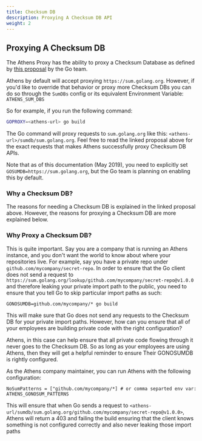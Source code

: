 ```yaml
---
title: Checksum DB
description: Proxying A Checksum DB API
weight: 2
---
```


## Proxying A Checksum DB
The Athens Proxy has the ability to proxy a Checksum Database as defined by [this proposal](https://go.googlesource.com/proposal/+/master/design/25530-sumdb.md) by the Go team.

Athens by default will accept proxying `https://sum.golang.org`. However, if you'd like to override that behavior or proxy more Checksum DBs you can do so through the `SumDBs` config or its equivalent Environment Variable: `ATHENS_SUM_DBS` 

So for example, if you run the following command: 

```bash
GOPROXY=<athens-url> go build
```

The Go command will proxy requests to `sum.golang.org` like this: `<athens-url>/sumdb/sum.golang.org`. Feel free to read the linked proposal above for the exact requests that makes Athens successfully proxy Checksum DB APIs. 

Note that as of this documentation (May 2019), you need to explicitly set `GOSUMDB=https://sum.golang.org`, but the Go team is planning on enabling this by default.

### Why a Checksum DB? 

The reasons for needing a Checksum DB is explained in the linked proposal above. However, the reasons for proxying a Checksum DB are more explained below. 

### Why Proxy a Checksum DB? 

This is quite important. Say you are a company that is running an Athens instance, and you don't want the world to know about where your 
repositories live. For example, say you have a private repo under `github.com/mycompany/secret-repo`. In order to ensure that the Go client 
does not send a request to `https://sum.golang.org/lookup/github.com/mycompany/secret-repo@v1.0.0` and therefore leaking your private import path to the public, you need to ensure that you tell Go to skip particular import paths as such: 

```
GONOSUMDB=github.com/mycompany/* go build
```

This will make sure that Go does not send any requests to the Checksum DB for your private import paths. 
However, how can you ensure that all of your employees are building private code with the right configuration? 

Athens, in this case can help ensure that all private code flowing through it never goes to the Checksum DB. So as long as your employees are using Athens, then they will get a helpful reminder to ensure Their GONOSUMDB is rightly configured. 

As the Athens company maintainer, you can run Athens with the following configuration: 

`NoSumPatterns = ["github.com/mycompany/*] # or comma separted env var: ATHENS_GONOSUM_PATTERNS`

This will ensure that when Go sends a request to `<athens-url/sumdb/sum.golang.org/github.com/mycompany/secret-repo@v1.0.0>`, Athens will return a 403 and failing the build ensuring that the client knows something is not configured correctly and also never leaking those import paths

